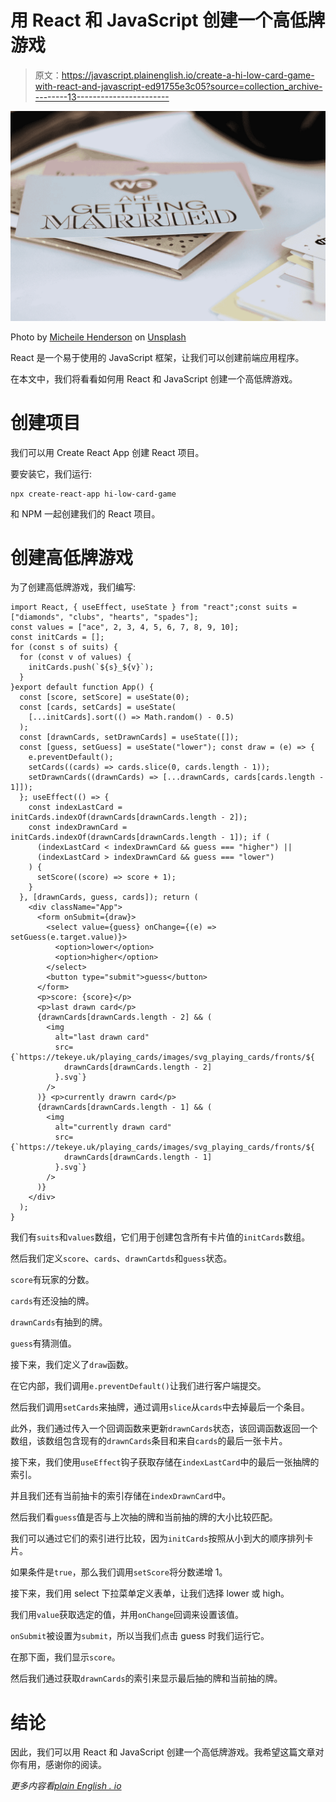 # 用 React 和 JavaScript 创建一个高低牌游戏

> 原文：<https://javascript.plainenglish.io/create-a-hi-low-card-game-with-react-and-javascript-ed91755e3c05?source=collection_archive---------13----------------------->

![](img/5bb3b7976e0b6e6a169ed8eaf093beb8.png)

Photo by [Micheile Henderson](https://unsplash.com/@micheile?utm_source=medium&utm_medium=referral) on [Unsplash](https://unsplash.com?utm_source=medium&utm_medium=referral)

React 是一个易于使用的 JavaScript 框架，让我们可以创建前端应用程序。

在本文中，我们将看看如何用 React 和 JavaScript 创建一个高低牌游戏。

# 创建项目

我们可以用 Create React App 创建 React 项目。

要安装它，我们运行:

```
npx create-react-app hi-low-card-game
```

和 NPM 一起创建我们的 React 项目。

# 创建高低牌游戏

为了创建高低牌游戏，我们编写:

```
import React, { useEffect, useState } from "react";const suits = ["diamonds", "clubs", "hearts", "spades"];
const values = ["ace", 2, 3, 4, 5, 6, 7, 8, 9, 10];
const initCards = [];
for (const s of suits) {
  for (const v of values) {
    initCards.push(`${s}_${v}`);
  }
}export default function App() {
  const [score, setScore] = useState(0);
  const [cards, setCards] = useState(
    [...initCards].sort(() => Math.random() - 0.5)
  );
  const [drawnCards, setDrawnCards] = useState([]);
  const [guess, setGuess] = useState("lower"); const draw = (e) => {
    e.preventDefault();
    setCards((cards) => cards.slice(0, cards.length - 1));
    setDrawnCards((drawnCards) => [...drawnCards, cards[cards.length - 1]]);
  }; useEffect(() => {
    const indexLastCard = initCards.indexOf(drawnCards[drawnCards.length - 2]);
    const indexDrawnCard = initCards.indexOf(drawnCards[drawnCards.length - 1]); if (
      (indexLastCard < indexDrawnCard && guess === "higher") ||
      (indexLastCard > indexDrawnCard && guess === "lower")
    ) {
      setScore((score) => score + 1);
    }
  }, [drawnCards, guess, cards]); return (
    <div className="App">
      <form onSubmit={draw}>
        <select value={guess} onChange={(e) => setGuess(e.target.value)}>
          <option>lower</option>
          <option>higher</option>
        </select>
        <button type="submit">guess</button>
      </form>
      <p>score: {score}</p>
      <p>last drawn card</p>
      {drawnCards[drawnCards.length - 2] && (
        <img
          alt="last drawn card"
          src={`https://tekeye.uk/playing_cards/images/svg_playing_cards/fronts/${
            drawnCards[drawnCards.length - 2]
          }.svg`}
        />
      )} <p>currently drawrn card</p>
      {drawnCards[drawnCards.length - 1] && (
        <img
          alt="currently drawn card"
          src={`https://tekeye.uk/playing_cards/images/svg_playing_cards/fronts/${
            drawnCards[drawnCards.length - 1]
          }.svg`}
        />
      )}
    </div>
  );
}
```

我们有`suits`和`values`数组，它们用于创建包含所有卡片值的`initCards`数组。

然后我们定义`score`、`cards`、`drawnCartds`和`guess`状态。

`score`有玩家的分数。

`cards`有还没抽的牌。

`drawnCards`有抽到的牌。

`guess`有猜测值。

接下来，我们定义了`draw`函数。

在它内部，我们调用`e.preventDefault()`让我们进行客户端提交。

然后我们调用`setCards`来抽牌，通过调用`slice`从`cards`中去掉最后一个条目。

此外，我们通过传入一个回调函数来更新`drawnCards`状态，该回调函数返回一个数组，该数组包含现有的`drawnCards`条目和来自`cards`的最后一张卡片。

接下来，我们使用`useEffect`钩子获取存储在`indexLastCard`中的最后一张抽牌的索引。

并且我们还有当前抽卡的索引存储在`indexDrawnCard`中。

然后我们看`guess`值是否与上次抽的牌和当前抽的牌的大小比较匹配。

我们可以通过它们的索引进行比较，因为`initCards`按照从小到大的顺序排列卡片。

如果条件是`true`，那么我们调用`setScore`将分数递增 1。

接下来，我们用 select 下拉菜单定义表单，让我们选择 lower 或 high。

我们用`value`获取选定的值，并用`onChange`回调来设置该值。

`onSubmit`被设置为`submit`，所以当我们点击 guess 时我们运行它。

在那下面，我们显示`score`。

然后我们通过获取`drawnCards`的索引来显示最后抽的牌和当前抽的牌。

# 结论

因此，我们可以用 React 和 JavaScript 创建一个高低牌游戏。我希望这篇文章对你有用，感谢你的阅读。

*更多内容看*[*plain English . io*](http://plainenglish.io/)
